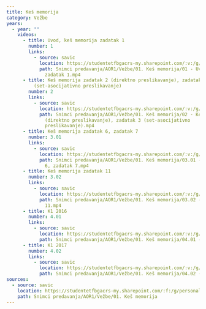 ```yaml
---
title: Keš memorija
category: Vežbe
years:
  - year: ""
    videos:
      - title: Uvod, keš memorija zadatak 1
        number: 1
        links:
          - source: savic
            location: https://studentetfbgacrs-my.sharepoint.com/:v:/g/personal/sa190595d_student_etf_bg_ac_rs/EarjItryF2JHniUW4DnVLtsBQcjFF22nO5Eqc5mgpyHe-w
            path: Snimci predavanja/AOR1/Vežbe/01. Keš memorija/01 - Uvod, keš memorija
              zadatak 1.mp4
      - title: Keš memorija zadatak 2 (direktno preslikavanje), zadatak 3
          (set-asocijativno preslikavanje)
        number: 2
        links:
          - source: savic
            location: https://studentetfbgacrs-my.sharepoint.com/:v:/g/personal/sa190595d_student_etf_bg_ac_rs/Ec60Y9mfnZNCkGEpYf4cHo8BSTFc6ULKoBt-Eb3nTEoIeg
            path: Snimci predavanja/AOR1/Vežbe/01. Keš memorija/02 - Keš memorija zadatak 2
              (direktno preslikavanje), zadatak 3 (set-asocijativno
              preslikavanje).mp4
      - title: Keš memorija zadatak 6, zadatak 7
        number: 3.01
        links:
          - source: savic
            location: https://studentetfbgacrs-my.sharepoint.com/:v:/g/personal/sa190595d_student_etf_bg_ac_rs/ET3GmTfDeINInwh2ImTAN5kB2SFJoouSKv3evE2wULIqQA
            path: Snimci predavanja/AOR1/Vežbe/01. Keš memorija/03.01 - Keš memorija zadatak
              6, zadatak 7.mp4
      - title: Keš memorija zadatak 11
        number: 3.02
        links:
          - source: savic
            location: https://studentetfbgacrs-my.sharepoint.com/:v:/g/personal/sa190595d_student_etf_bg_ac_rs/EfsQ_a-lwYVAoBJJpMf3khMBhQGjWGZMoZSoLEXr6Py_pA
            path: Snimci predavanja/AOR1/Vežbe/01. Keš memorija/03.02 - Keš memorija zadatak
              11.mp4
      - title: K1 2016
        number: 4.01
        links:
          - source: savic
            location: https://studentetfbgacrs-my.sharepoint.com/:v:/g/personal/sa190595d_student_etf_bg_ac_rs/EZe6wkrF_CxIhRTapZaVeIgBGny_ouaIrd36xiudFSNSxA
            path: Snimci predavanja/AOR1/Vežbe/01. Keš memorija/04.01 - K1 2016.mp4
      - title: K1 2017
        number: 4.02
        links:
          - source: savic
            location: https://studentetfbgacrs-my.sharepoint.com/:v:/g/personal/sa190595d_student_etf_bg_ac_rs/EYI8p8JtkvxKnv44-k5jlgcBfWECcfWKr31v8IisPslXLg
            path: Snimci predavanja/AOR1/Vežbe/01. Keš memorija/04.02 - K1 2017.mp4
sources:
  - source: savic
    location: https://studentetfbgacrs-my.sharepoint.com/:f:/g/personal/sa190595d_student_etf_bg_ac_rs/Ei0RqQXDlyFFvloDmQJSzG4BwruS68lx7JD1718AwqkLBw
    path: Snimci predavanja/AOR1/Vežbe/01. Keš memorija
---
```



